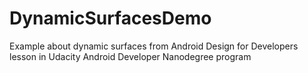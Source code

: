 # DynamicSurfacesDemo

Example about dynamic surfaces from Android Design for Developers lesson in Udacity Android Developer Nanodegree program
